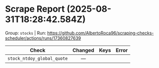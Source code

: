 # Scrape Report (2025-08-31T18:28:42.584Z)

Group: `stocks`  |  Run: https://github.com/AlbertoRoca96/scraping-checks-scheduler/actions/runs/17360827639

| Check | Changed | Keys | Error |
|---|:---:|:--|:--|
| `stock_ntdoy_global_quote` | — |  |  |
